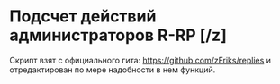 # Подсчет действий администраторов R-RP [/z]
Скрипт взят с официального гита: https://github.com/zFriks/replies и отредактирован по мере надобности в нем функций. 
